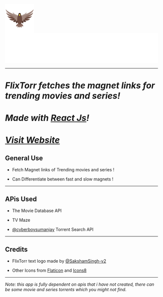 <a href="https://rohtanshsehgal.github.io/FlixTorr/"><img src="./src/images/falcon.png" align="left" ></a>

![**FlixTorr**](./src/images/FlixTorr.svg)

---

# **_FlixTorr fetches the magnet links for trending movies and series!_**

# _Made with [React Js](https://reactjs.org/)!_

# _[Visit Website](https://rohtanshsehgal.github.io/FlixTorr/)_

## **General Use**

- Fetch Magnet links of Trending movies and series !

- Can Differentiate between fast and slow magnets !

---

## **APis Used**

- The Movie Database API

- TV Maze

- [@cyberboysumanjay](https://github.com/cyberboysumanjay) Torrent Search API

---

## **Credits**

- FlixTorr text logo made by [@SakshamSingh-v2](https://github.comSakshamSingh-v2)

- Other Icons from [Flaticon](https://www.flaticon.com/) and [Icons8](https://icons8.com/)

---

_Note: this app is fully dependent on apis that i have not created, there can be some movie and series torrents which you might not find._
